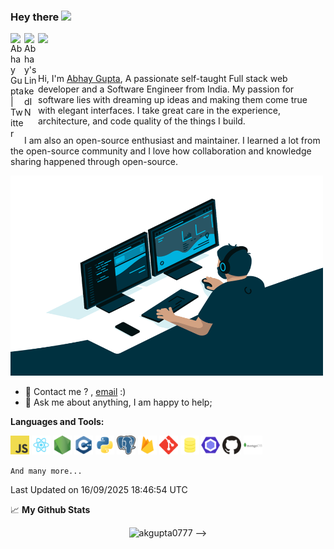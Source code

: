 ### Hey there <img src="https://media.giphy.com/media/hvRJCLFzcasrR4ia7z/giphy.gif" width="25px">
<a href="https://twitter.com/akgupta0777">
  <img align="left" alt="Abhay Gupta | Twitter" width="22px" src="https://cdn.simpleicons.org/x" />
</a>
<a href="https://www.linkedin.com/in/abhay-gupta-88bb67188/">
  <img align="left" alt="Abhay's LinkedIN" width="22px" src="https://cdn.simpleicons.org/linkedin" />
</a>

![](https://visitor-badge.glitch.me/badge?page_id=akgupta0777.akgupta0777)

<br />

Hi, I'm [Abhay Gupta](https://twitter.com/akgupta0777), A passionate self-taught Full stack web developer and a Software Engineer from India. My passion for software lies with dreaming up ideas and making them come true with elegant interfaces. I take great care in the experience, architecture, and code quality of the things I build.

I am also an open-source enthusiast and maintainer. I learned a lot from the open-source community and I love how collaboration and knowledge sharing happened through open-source.


  <img alt="GIF" src="https://github.com/akgupta0777/akgupta0777/blob/main/animated.gif?raw=true" width="500" height="320" />
  
- 💼 Contact me ? , [email](mailto:akgupta0777@gmail.com) :)
- 💬 Ask me about anything, I am happy to help;

**Languages and Tools:**  

<code><img height="30" src="https://raw.githubusercontent.com/github/explore/80688e429a7d4ef2fca1e82350fe8e3517d3494d/topics/javascript/javascript.png"></code>
<code><img height="30" src="https://raw.githubusercontent.com/github/explore/80688e429a7d4ef2fca1e82350fe8e3517d3494d/topics/react/react.png"></code>
<code><img height="30" src="https://raw.githubusercontent.com/github/explore/80688e429a7d4ef2fca1e82350fe8e3517d3494d/topics/nodejs/nodejs.png"></code>
<code><img height="30" src="https://raw.githubusercontent.com/github/explore/80688e429a7d4ef2fca1e82350fe8e3517d3494d/topics/cpp/cpp.png"></code>
<code><img height="30" src="https://raw.githubusercontent.com/github/explore/80688e429a7d4ef2fca1e82350fe8e3517d3494d/topics/python/python.png"></code>
<code><img height="30" src="https://raw.githubusercontent.com/github/explore/80688e429a7d4ef2fca1e82350fe8e3517d3494d/topics/postgresql/postgresql.png"></code>
<code><img height="30" src="https://raw.githubusercontent.com/github/explore/80688e429a7d4ef2fca1e82350fe8e3517d3494d/topics/firebase/firebase.png"></code>
<code><img height="30" src="https://raw.githubusercontent.com/github/explore/80688e429a7d4ef2fca1e82350fe8e3517d3494d/topics/git/git.png"></code>
<code><img height="30" src="https://raw.githubusercontent.com/github/explore/13295c57999765ac9ffa3281942a72ab08b79de2/topics/database/database.png"></code>
<code><img height="30" src="https://raw.githubusercontent.com/github/explore/80688e429a7d4ef2fca1e82350fe8e3517d3494d/topics/eslint/eslint.png"></code>
<code><img height="30" src="https://raw.githubusercontent.com/github/explore/89bdd9644f44d1b12180fd512b95574fe4c54617/topics/github-api/github-api.png"></code>
<code><img height="30" src="https://raw.githubusercontent.com/github/explore/80688e429a7d4ef2fca1e82350fe8e3517d3494d/topics/mongodb/mongodb.png"></code>
<code><p>And many more...</p></code>

<!--START_SECTION:waka-->

 Last Updated on 16/09/2025 18:46:54 UTC
<!--END_SECTION:waka-->
<!-- 
**If you like what I do, maybe consider buying me a coffee/tea** 🥺👉👈

<a href="https://www.buymeacoffee.com/akgupta0777" target="_blank"><img src="https://cdn.buymeacoffee.com/buttons/v2/default-red.png" alt="Buy Me A Coffee" width="150" ></a> -->

📈 **My Github Stats**

<p align="center"> <img src="https://github-readme-stats.vercel.app/api?username=akgupta0777&show_icons=true&theme=gotham" alt="akgupta0777" />

<!-- [![Please reload page for activity graph](https://github-readme-activity-graph.cyclic.app/graph?username=akgupta0777&custom_title=Abhay's%20Activity%20Graph&theme=react-dark&hide_border=true)](https://github.com/akgupta0777/github-readme-activity-graph) -->

<!-- **:zap: Recent Activity:**

<!--START_SECTION:activity-->
<!-- 1. 🗣 Commented on [#98](https://github.com/farshadz1997/Microsoft-Rewards-bot-GUI-V2/issues/98#issuecomment-1547573323) in [farshadz1997/Microsoft-Rewards-bot-GUI-V2](https://github.com/farshadz1997/Microsoft-Rewards-bot-GUI-V2)
2. ❗ Opened issue [#98](https://github.com/farshadz1997/Microsoft-Rewards-bot-GUI-V2/issues/98) in [farshadz1997/Microsoft-Rewards-bot-GUI-V2](https://github.com/farshadz1997/Microsoft-Rewards-bot-GUI-V2)
3. 🔒 Closed issue [#82](https://github.com/farshadz1997/Microsoft-Rewards-bot-GUI-V2/issues/82) in [farshadz1997/Microsoft-Rewards-bot-GUI-V2](https://github.com/farshadz1997/Microsoft-Rewards-bot-GUI-V2)
4. 🗣 Commented on [#82](https://github.com/farshadz1997/Microsoft-Rewards-bot-GUI-V2/issues/82#issuecomment-1528756591) in [farshadz1997/Microsoft-Rewards-bot-GUI-V2](https://github.com/farshadz1997/Microsoft-Rewards-bot-GUI-V2)
5. ❗ Opened issue [#82](https://github.com/farshadz1997/Microsoft-Rewards-bot-GUI-V2/issues/82) in [farshadz1997/Microsoft-Rewards-bot-GUI-V2](https://github.com/farshadz1997/Microsoft-Rewards-bot-GUI-V2)
END_SECTION:activity --> -->




